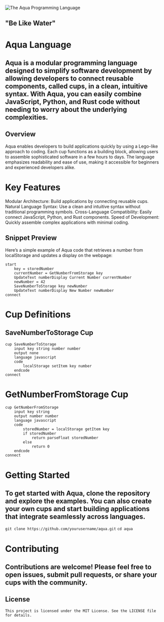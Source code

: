 ![The Aqua Programming Language](path/to/aquaprogramminglanguage.webp)
## "Be Like Water"

# Aqua Language
## Aqua is a modular programming language designed to simplify software development by allowing developers to connect reusable components, called cups, in a clean, intuitive syntax. With Aqua, you can easily combine JavaScript, Python, and Rust code without needing to worry about the underlying complexities.

## Overview
Aqua enables developers to build applications quickly by using a Lego-like approach to coding. Each cup functions as a building block, allowing users to assemble sophisticated software in a few hours to days. The language emphasizes readability and ease of use, making it accessible for beginners and experienced developers alike.

# Key Features
Modular Architecture: Build applications by connecting reusable cups.
Natural Language Syntax: Use a clean and intuitive syntax without traditional programming symbols.
Cross-Language Compatibility: Easily connect JavaScript, Python, and Rust components.
Speed of Development: Quickly assemble complex applications with minimal coding.

## Snippet Preview
Here’s a simple example of Aqua code that retrieves a number from localStorage and updates a display on the webpage:
```
start
    key = storedNumber
    currentNumber = GetNumberFromStorage key
    UpdateText numberDisplay Current Number currentNumber
    newNumber = 42
    SaveNumberToStorage key newNumber
    UpdateText numberDisplay New Number newNumber
connect
```

# Cup Definitions
## SaveNumberToStorage Cup

```
cup SaveNumberToStorage
    input key string number number
    output none
    language javascript
    code
        localStorage setItem key number
    endcode
connect
```
# GetNumberFromStorage Cup

```
cup GetNumberFromStorage
    input key string
    output number number
    language javascript
    code
        storedNumber = localStorage getItem key
        if storedNumber
            return parseFloat storedNumber
        else
            return 0
    endcode
connect
```
# Getting Started
## To get started with Aqua, clone the repository and explore the examples. You can also create your own cups and start building applications that integrate seamlessly across languages.

```git clone https://github.com/yourusername/aqua.git```
```cd aqua```

# Contributing
## Contributions are welcome! Please feel free to open issues, submit pull requests, or share your cups with the community.

## License
```This project is licensed under the MIT License. See the LICENSE file for details.```
